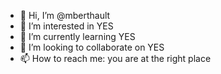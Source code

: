 - 👋 Hi, I’m @mberthault
- 👀 I’m interested in YES
- 🌱 I’m currently learning YES
- 💞️ I’m looking to collaborate on YES
- 📫 How to reach me: you are at the right place

<!---
mberthault/mberthault is a ✨ special ✨ repository because its `README.md` (this file) appears on your GitHub profile.
You can click the Preview link to take a look at your changes.
--->
